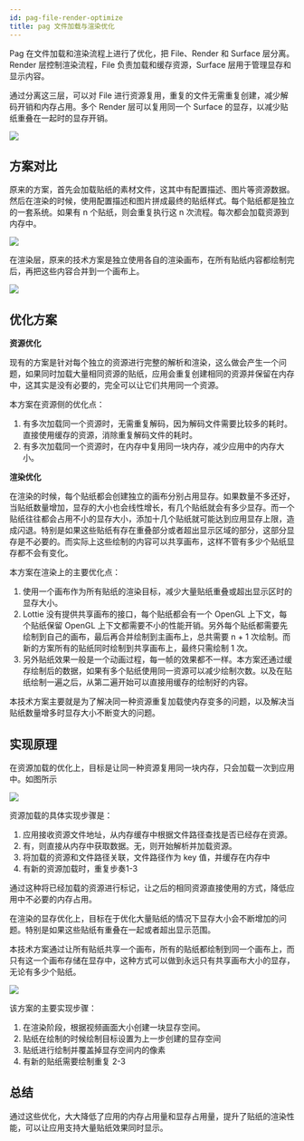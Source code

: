 ```yaml
---
id: pag-file-render-optimize
title: pag 文件加载与渲染优化
---
```


Pag 在文件加载和渲染流程上进行了优化，把 File、Render 和 Surface 层分离。Render 层控制渲染流程，File 负责加载和缓存资源，Surface 层用于管理显存和显示内容。

通过分离这三层，可以对 File 进行资源复用，重复的文件无需重复创建，减少解码开销和内存占用。多个 Render 层可以复用同一个 Surface 的显存，以减少贴纸重叠在一起时的显存开销。

![](https://i.postimg.cc/MpGjs744/1550129206286.jpg)

## 方案对比

原来的方案，首先会加载贴纸的素材文件，这其中有配置描述、图片等资源数据。然后在渲染的时候，使用配置描述和图片拼成最终的贴纸样式。每个贴纸都是独立的一套系统。如果有 n 个贴纸，则会重复执行这 n 次流程。每次都会加载资源到内存中。

![](https://i.postimg.cc/YqWSCTsg/1.png)


在渲染层，原来的技术方案是独立使用各自的渲染画布，在所有贴纸内容都绘制完后，再把这些内容合并到一个画布上。

![](https://i.postimg.cc/rs79T7Yg/2.png)


## 优化方案

**资源优化**

现有的方案是针对每个独立的资源进行完整的解析和渲染，这么做会产生一个问题，如果同时加载大量相同资源的贴纸，应用会重复创建相同的资源并保留在内存中，这其实是没有必要的，完全可以让它们共用同一个资源。

本方案在资源侧的优化点：

1. 有多次加载同一个资源时，无需重复解码，因为解码文件需要比较多的耗时。直接使用缓存的资源，消除重复解码文件的耗时。
2. 有多次加载同一个资源时，在内存中复用同一块内存，减少应用中的内存大小。

**渲染优化**

在渲染的时候，每个贴纸都会创建独立的画布分别占用显存。如果数量不多还好，当贴纸数量增加，显存的大小也会线性增长，有几个贴纸就会有多少显存。而一个贴纸往往都会占用不小的显存大小，添加十几个贴纸就可能达到应用显存上限，造成闪退。特别是如果这些贴纸有存在重叠部分或者超出显示区域的部分，这部分显存是不必要的。而实际上这些绘制的内容可以共享画布，这样不管有多少个贴纸显存都不会有变化。

本方案在渲染上的主要优化点：

1. 使用一个画布作为所有贴纸的渲染目标，减少大量贴纸重叠或超出显示区时的显存大小。
2. Lottie 没有提供共享画布的接口，每个贴纸都会有一个 OpenGL 上下文，每个贴纸保留 OpenGL 上下文都需要不小的性能开销。另外每个贴纸都需要先绘制到自己的画布，最后再合并绘制到主画布上，总共需要 n + 1 次绘制。而新的方案所有的贴纸同时绘制到共享画布上，最终只需绘制 1 次。
3. 另外贴纸效果一般是一个动画过程，每一帧的效果都不一样。本方案还通过缓存绘制后的数据，如果有多个贴纸使用同一资源可以减少绘制次数。以及在贴纸绘制一遍之后，从第二遍开始可以直接用缓存的绘制好的内容。

本技术方案主要就是为了解决同一种资源重复加载使内存变多的问题，以及解决当贴纸数量增多时显存大小不断变大的问题。

## 实现原理

在资源加载的优化上，目标是让同一种资源复用同一块内存，只会加载一次到应用中。如图所示  

![](https://i.postimg.cc/52W2Yphr/3.png)


资源加载的具体实现步骤是：

1. 应用接收资源文件地址，从内存缓存中根据文件路径查找是否已经存在资源。
2. 有，则直接从内存中获取数据。无，则开始解析并加载资源。
3. 将加载的资源和文件路径关联，文件路径作为 key 值，并缓存在内存中
4. 有新的资源加载时，重复步奏1-3


通过这种将已经加载的资源进行标记，让之后的相同资源直接使用的方式，降低应用中不必要的内存占用。

在渲染的显存优化上，目标在于优化大量贴纸的情况下显存大小会不断增加的问题。特别是如果这些贴纸有重叠在一起或者超出显示范围。

本技术方案通过让所有贴纸共享一个画布，所有的贴纸都绘制到同一个画布上，而只有这一个画布存储在显存中，这种方式可以做到永远只有共享画布大小的显存，无论有多少个贴纸。

![](https://i.postimg.cc/L8KVbKP8/4.png)

该方案的主要实现步骤：

1. 在渲染阶段，根据视频画面大小创建一块显存空间。
2. 贴纸在绘制的时候绘制目标设置为上一步创建的显存空间
3. 贴纸进行绘制并覆盖掉显存空间内的像素
4. 有新的贴纸需要绘制重复 2-3

## 总结

通过这些优化，大大降低了应用的内存占用量和显存占用量，提升了贴纸的渲染性能，可以让应用支持大量贴纸效果同时显示。



	